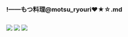 ### !——もつ料理@motsu_ryouri❤★☆.md
![]()

![](https://pbs.twimg.com/media/ECuqXXLVAAIXghc?format=jpg&name=4096x4096)
![](https://pbs.twimg.com/media/D_1XfXOVUAEtXCI?format=jpg&name=4096x4096)
![](https://pbs.twimg.com/profile_banners/213067451/1543546206)
